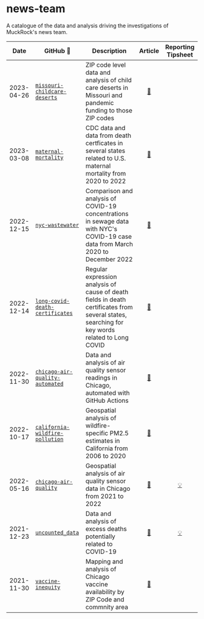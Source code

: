 # news-team
A catalogue of the data and analysis driving the investigations of MuckRock's news team. 


|Date|GitHub :link: |Description|Article |Reporting Tipsheet
|----|-----------|--|:-----:|:------:|
2023-04-26 | [`missouri-childcare-deserts`](https://github.com/MuckRock/missouri-childcare-deserts) | ZIP code level data and analysis of child care deserts in Missouri and pandemic funding to those ZIP codes |[:newspaper:](https://www.muckrock.com/news/archives/2023/apr/26/disappearing-daycare-missouri-data/)| |
2023-03-08 | [`maternal-mortality`](https://github.com/MuckRock/maternal-mortality) |CDC data and data from death certficates in several states related to U.S. maternal mortality from 2020 to 2022|[:newspaper:](https://www.muckrock.com/news/archives/2023/mar/08/maternal-mortality-data-release/) | |
2022-12-15  | [`nyc-wastewater`](https://github.com/MuckRock/nyc-wastewater) | Comparison and analysis of COVID-19 concentrations in sewage data with NYC's COVID-19 case data from March 2020 to December 2022 | [:newspaper:](https://www.muckrock.com/news/archives/2022/dec/15/wastewater-new-york-city-covid-surveillance/)||
2022-12-14 | [`long-covid-death-certificates`](https://github.com/MuckRock/long-covid-death-certificates) | Regular expression analysis of cause of death fields in death certificates from several states, searching for key words related to Long COVID | [:newspaper:](https://www.muckrock.com/news/archives/2022/dec/14/long-covid-cdc-muckrock-analysis/)||
2022-11-30 | [`chicago-air-quality-automated`](https://github.com/MuckRock/chicago-air-quality-automated) | Data and analysis of air quality sensor readings in Chicago, automated with GitHub Actions | [:newspaper:](https://www.muckrock.com/news/archives/2022/nov/30/chicago-air-pollution-data-release/)||
2022-10-17 | [`california-wildfire-pollution`](https://github.com/MuckRock/california-wildfire-pollution)| Geospatial analysis of wildfire-specific PM2.5 estimates in California from 2006 to 2020 | [:newspaper:](https://www.muckrock.com/news/archives/2022/oct/17/wildfire-california-particulate-matter-health/)||
2022-05-16 | [`chicago-air-quality`](https://github.com/MuckRock/chicago-air-quality) | Geospatial analysis of air quality sensor data in Chicago from 2021 to 2022 | [:newspaper:](https://www.muckrock.com/news/archives/2022/may/16/chicagos-air-pollution-hotspots/)| [:bulb:](https://www.muckrock.com/news/archives/2022/may/16/how-we-analyzed-chicago-air-pollution-hotspots/)| 
2021-12-23 | [`uncounted_data`](https://github.com/MuckRock/uncounted_data) | Data and analysis of excess deaths potentially related to COVID-19 |[:newspaper:](https://www.muckrock.com/news/archives/2021/dec/23/uncounted-the-hidden-death-toll-of-the-pandemic/)|[:bulb:](https://www.muckrock.com/news/archives/2022/jan/06/how-to-use-uncounted-cdc-data/)|
2021-11-30 | [`vaccine-inequity`](https://github.com/MuckRock/chicago-vaccine-inequity) | Mapping and analysis of Chicago vaccine availability by ZIP Code and commnity area |[:newspaper:](https://www.muckrock.com/news/archives/2021/nov/30/vaccine-disparities-led-unnecessary-deaths-chicago/)||
